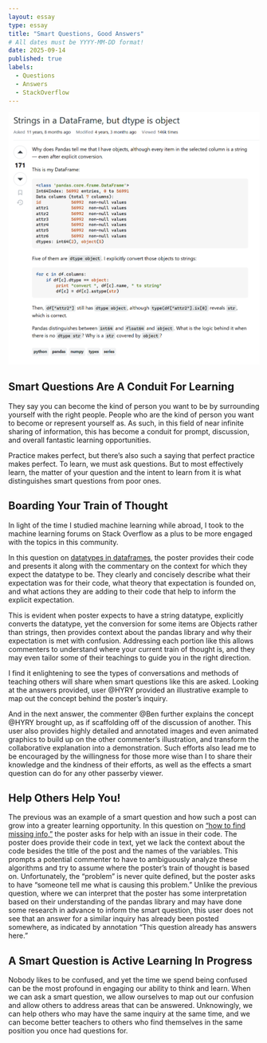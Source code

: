 ```yaml
---
layout: essay
type: essay
title: "Smart Questions, Good Answers"
# All dates must be YYYY-MM-DD format!
date: 2025-09-14
published: true
labels:
  - Questions
  - Answers
  - StackOverflow
---
```


<img width="600px" class="rounded float-start pe-4" src="../img/stackoverflow-smart.png">

## Smart Questions Are A Conduit For Learning 

They say you can become the kind of person you want to be by surrounding yourself with the right people. People who are the kind of person you want to become or represent yourself as. 
As such, in this field of near infinite sharing of information, this has become a conduit for prompt, discussion, and overall fantastic learning opportunities. 

Practice makes perfect, but there’s also such a saying that perfect practice makes perfect. 
To learn, we must ask questions. But to most effectively learn, the matter of your question and the intent to learn from it is what distinguishes smart questions from poor ones. 

## Boarding Your Train of Thought
In light of the time I studied machine learning while abroad, I took to the machine learning forums on Stack Overflow as a plus to be more engaged with the topics in this community. 

In this question on [datatypes in dataframes](https://stackoverflow.com/questions/21018654/strings-in-a-dataframe-but-dtype-is-object/60748009#60748009), the poster provides their code and presents it along with the commentary on the context for which they expect the datatype to be. They clearly and concisely describe what their expectation was for their code, what theory that expectation is founded on, and what actions they are adding to their code that help to inform the explicit expectation. 

This is evident when poster expects to have a string datatype, explicitly converts the datatype, yet the conversion for some items are Objects rather than strings, then provides context about the pandas library and why their expectation is met with confusion. Addressing each portion like this allows commenters to understand where your current train of thought is, and they may even tailor some of their teachings to guide you in the right direction.

I find it enlightening to see the types of conversations and methods of teaching others will share when smart questions like this are asked. Looking at the answers provided, user @HYRY provided an illustrative example to map out the concept behind the poster’s inquiry. 

And in the next answer, the commenter @Ben further explains the concept @HYRY brought up, as if scaffolding off of the discussion of another. This user also provides highly detailed and annotated images and even animated graphics to build up on the other commenter’s illustration, and transform the collaborative explanation into a demonstration. Such efforts also lead me to be encouraged by the willingness for those more wise than I to share their knowledge and the kindness of their efforts, as well as the effects a smart question can do for any other passerby viewer. 

## Help Others Help You!

The previous was an example of a smart question and how such a post can grow into a greater learning opportunity. In this question on [“how to find missing info,”](https://stackoverflow.com/questions/60262828/machine-learning-how-to-find-missing-info) the poster asks for help with an issue in their code. The poster does provide their code in text, yet we lack the context about the code besides the title of the post and the names of the variables. This prompts a potential commenter to have to ambiguously analyze these algorithms and try to assume where the poster’s train of thought is based on. Unfortunately, the “problem” is never quite defined, but the poster asks to have “someone tell me what is causing this problem.” Unlike the previous question, where we can interpret that the poster has some interpretation based on their understanding of the pandas library and may have done some research in advance to inform the smart question, this user does not see that an answer for a similar inquiry has already been posted somewhere, as indicated by annotation “This question already has answers here.” 

## A Smart Question is Active Learning In Progress
Nobody likes to be confused, and yet the time we spend being confused can be the most profound in engaging our ability to think and learn. When we can ask a smart question, we allow ourselves to map out our confusion and allow others to address areas that can be answered. Unknowingly, we can help others who may have the same inquiry at the same time, and we can become better teachers to others who find themselves in the same position you once had questions for. 
